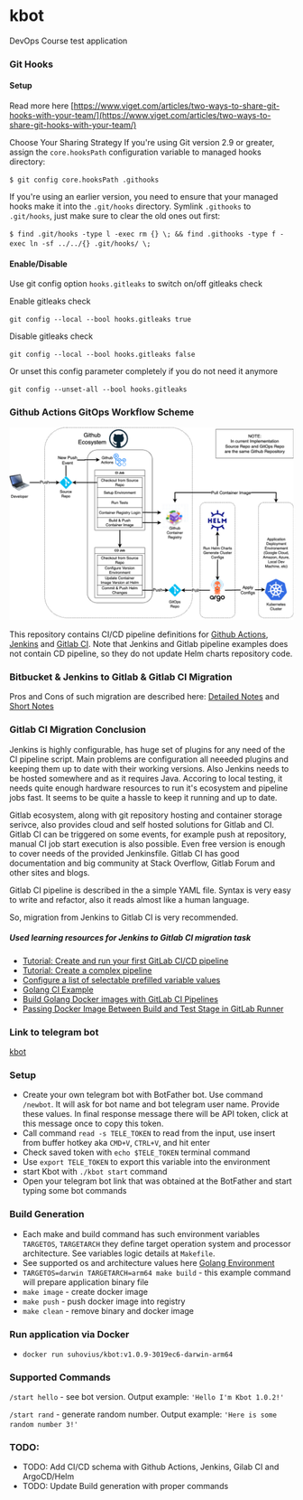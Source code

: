 # kbot
DevOps Course test application

### Git Hooks

#### Setup

Read more here [https://www.viget.com/articles/two-ways-to-share-git-hooks-with-your-team/](https://www.viget.com/articles/two-ways-to-share-git-hooks-with-your-team/)

Choose Your Sharing Strategy
If you're using Git version 2.9 or greater, assign the `core.hooksPath` configuration variable to managed hooks directory:

`$ git config core.hooksPath .githooks`

If you're using an earlier version, you need to ensure that your managed hooks make it into the `.git/hooks` directory. Symlink `.githooks` to `.git/hooks`, just make sure to clear the old ones out first:

`$ find .git/hooks -type l -exec rm {} \; && find .githooks -type f -exec ln -sf ../../{} .git/hooks/ \;`

#### Enable/Disable

Use git config option `hooks.gitleaks` to switch on/off gitleaks check 

Enable gitleaks check

`git config --local --bool hooks.gitleaks true`

Disable gitleaks check

`git config --local --bool hooks.gitleaks false`

Or unset this config parameter completely if you do not need it anymore

`git config --unset-all --bool hooks.gitleaks`

### Github Actions GitOps Workflow Scheme

![GithubActions GitOps Workflow Scheme](docs/GithubActions_GitOps_Workflow_Scheme.png)

This repository contains CI/CD pipeline definitions for [Github Actions](.github/workflows/cicd.yaml), [Jenkins](pipeline/jenkins.groovy) and [Gitlab CI](.gitlab-ci.yml). Note that Jenkins and Gitlab pipeline examples does not contain CD pipeline, so they do not update Helm charts repository code.

### Bitbucket & Jenkins to Gitlab & Gitlab CI Migration

Pros and Cons of such migration are described here: [Detailed Notes](docs/bitbucket_jenkins_to_gitlab_ci_migration.md) and [Short Notes](docs/migration_comparison_notes.md)

### Gitlab CI Migration Conclusion
Jenkins is highly configurable, has huge set of plugins for any need of the CI pipeline script. Main problems are configuration all neeeded plugins and keeping them up to date with their working versions. Also Jenkins needs to be hosted somewhere and as it requires Java. Accoring to local testing, it needs quite enough hardware resources to run it's ecosystem and pipeline jobs fast. It seems to be quite a hassle to keep it running and up to date.

Gitlab ecosystem, along with git repository hosting and container storage serivce, also provides cloud and self hosted solutions for Gitlab and CI. Gitlab CI can be triggered on some events, for example push at repository, manual CI job start execution is also possible. Even free version is enough to cover needs of the provided Jenkinsfile. Gitlab CI has good documentation and big community at Stack Overflow, Gitlab Forum and other sites and blogs.

Gitlab CI pipeline is described in the a simple YAML file. Syntax is very easy to write and refactor, also it reads almost like a human language.

So, migration from Jenkins to Gitlab CI is very recommended.

##### Used learning resources for Jenkins to Gitlab CI migration task
* [Tutorial: Create and run your first GitLab CI/CD pipeline](https://docs.gitlab.com/ee/ci/quick_start/)
* [Tutorial: Create a complex pipeline](https://docs.gitlab.com/ee/ci/quick_start/tutorial.html)
* [Configure a list of selectable prefilled variable values](https://docs.gitlab.com/ee/ci/pipelines/index.html#configure-a-list-of-selectable-prefilled-variable-values)
* [Golang CI Example](https://gitlab.com/gitlab-org/gitlab/-/blob/master/lib/gitlab/ci/templates/Go.gitlab-ci.yml)
* [Build Golang Docker images with GitLab CI Pipelines](https://akyriako.medium.com/build-golang-docker-images-with-gitlab-ci-pipelines-2117f8505350)
* [Passing Docker Image Between Build and Test Stage in GitLab Runner](https://forum.gitlab.com/t/passing-docker-image-between-build-and-test-stage-in-gitlab-runner/2444/7)

### Link to telegram bot
[kbot](https://t.me/test_284709_bot)

### Setup
* Create your own telegram bot with BotFather bot. Use command `/newbot`. It will ask for bot name and bot telegram user name. Provide these values.
In final response message there will be API token, click at this message once to copy this token.
* Call command `read -s TELE_TOKEN` to read from the input, use insert from buffer hotkey aka `CMD+V`, `CTRL+V`, and hit enter
* Check saved token with `echo $TELE_TOKEN` terminal command
* Use `export TELE_TOKEN` to export this variable into the environment
* start Kbot with `./kbot start` command
* Open your telegram bot link that was obtained at the BotFather and start typing some bot commands

### Build Generation
* Each make and build command has such environment variables `TARGETOS`, `TARGETARCH` they define target operation system and processor architecture. See variables logic details at `Makefile`.
* See supported os and architecture values here [Golang Environment](https://go.dev/doc/install/source#environment)
* `TARGETOS=darwin TARGETARCH=arm64 make build` - this example command will prepare application binary file
* `make image` - create docker image
* `make push` - push docker image into registry
* `make clean` - remove binary and docker image

### Run application via Docker
* `docker run suhovius/kbot:v1.0.9-3019ec6-darwin-arm64`

### Supported Commands

`/start hello` - see bot version. Output example: `'Hello I'm Kbot 1.0.2!'`

`/start rand` - generate random number. Output example: `'Here is some random number 3!'`

### TODO:
* TODO: Add CI/CD schema with Github Actions, Jenkins, Gilab CI and ArgoCD/Helm
* TODO: Update Build generation with proper commands
